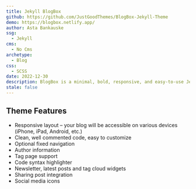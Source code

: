 ```yaml
---
title: Jekyll BlogBox
github: https://github.com/JustGoodThemes/BlogBox-Jekyll-Theme
demo: https://blogbox.netlify.app/
author: Asta Bankauske
ssg:
  - Jekyll
cms:
  - No Cms
archetype:
  - Blog
css:
  - SCSS
date: 2022-12-30
description: BlogBox is a minimal, bold, responsive, and easy-to-use Jekyll theme. It’s a perfect fit for artists, photographers, or creative bloggers looking for a bold design theme.
stale: false
---
```


## Theme Features

- Responsive layout – your blog will be accessible on various devices (iPhone, iPad, Android, etc.)
- Clean, well commented code, easy to customize
- Optional fixed navigation
- Author information
- Tag page support
- Code syntax highlighter
- Newsletter, latest posts and tag cloud widgets
- Sharing post integration
- Social media icons
